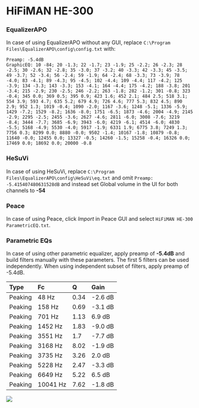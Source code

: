 # HiFiMAN HE-300

### EqualizerAPO
In case of using EqualizerAPO without any GUI, replace `C:\Program Files\EqualizerAPO\config\config.txt`
with:
```
Preamp: -5.4dB
GraphicEQ: 10 -84; 20 -1.3; 22 -1.7; 23 -1.9; 25 -2.2; 26 -2.3; 28 -2.5; 30 -2.6; 32 -2.8; 35 -3.0; 37 -3.2; 40 -3.3; 42 -3.3; 45 -3.5; 49 -3.7; 52 -3.4; 56 -2.4; 59 -1.9; 64 -2.4; 68 -3.3; 73 -3.9; 78 -4.0; 83 -4.1; 89 -4.3; 95 -4.5; 102 -4.4; 109 -4.4; 117 -4.2; 125 -3.9; 134 -3.3; 143 -3.3; 153 -4.1; 164 -4.4; 175 -4.2; 188 -3.8; 201 -3.4; 215 -2.9; 230 -2.5; 246 -2.2; 263 -1.8; 282 -1.2; 301 -0.8; 323 -0.4; 345 0.0; 369 0.5; 395 0.9; 423 1.6; 452 2.1; 484 2.5; 518 3.1; 554 3.9; 593 4.7; 635 5.2; 679 4.9; 726 4.6; 777 5.3; 832 4.5; 890 2.9; 952 1.3; 1019 -0.4; 1090 -2.0; 1167 -3.6; 1248 -5.1; 1336 -5.9; 1429 -7.2; 1529 -8.2; 1636 -8.0; 1751 -6.5; 1873 -4.6; 2004 -4.9; 2145 -2.9; 2295 -2.5; 2455 -3.6; 2627 -4.6; 2811 -6.0; 3008 -7.6; 3219 -8.4; 3444 -7.7; 3685 -6.9; 3943 -6.0; 4219 -6.1; 4514 -6.0; 4830 -5.5; 5168 -4.9; 5530 -4.0; 5917 -1.9; 6331 1.9; 6775 3.8; 7249 1.3; 7756 0.3; 8299 0.0; 8880 -0.0; 9502 -1.4; 10167 -1.8; 10879 -0.8; 11640 -0.0; 12455 0.0; 13327 -0.5; 14260 -1.5; 15258 -0.4; 16326 0.0; 17469 0.0; 18692 0.0; 20000 -0.8
```

### HeSuVi
In case of using HeSuVi, replace `C:\Program Files\EqualizerAPO\config\HeSuVi\eq.txt` and omit `Preamp:
-5.415407480631528dB` and instead set Global volume in the UI for both channels to **-54**

### Peace
In case of using Peace, click *Import* in Peace GUI and select `HiFiMAN HE-300 ParametricEQ.txt`.

### Parametric EQs
In case of using other parametric equalizer, apply preamp of **-5.4dB** and build filters manually
with these parameters. The first 5 filters can be used independently.
When using independent subset of filters, apply preamp of -5.4dB.

| Type    | Fc       |    Q | Gain    |
|:--------|:---------|:-----|:--------|
| Peaking | 48 Hz    | 0.34 | -2.6 dB |
| Peaking | 158 Hz   | 0.69 | -3.1 dB |
| Peaking | 701 Hz   | 1.13 | 6.9 dB  |
| Peaking | 1452 Hz  | 1.83 | -9.0 dB |
| Peaking | 3551 Hz  | 1.7  | -7.7 dB |
| Peaking | 3168 Hz  | 8.02 | -1.9 dB |
| Peaking | 3735 Hz  | 3.26 | 2.0 dB  |
| Peaking | 5228 Hz  | 2.47 | -3.3 dB |
| Peaking | 6649 Hz  | 5.22 | 6.5 dB  |
| Peaking | 10041 Hz | 7.62 | -1.8 dB |

![](https://raw.githubusercontent.com/jaakkopasanen/AutoEq/master/results/innerfidelity/sbaf-serious/HiFiMAN%20HE-300/HiFiMAN%20HE-300.png)